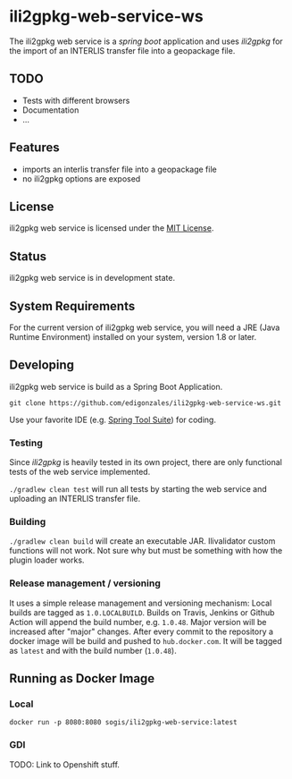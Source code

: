 # ili2gpkg-web-service-ws

The ili2gpkg web service is a _spring boot_ application and uses _ili2gpkg_ for the import of an INTERLIS transfer file into a geopackage file.

## TODO
- Tests with different browsers
- Documentation
- ...

## Features

* imports an interlis transfer file into a geopackage file
* no ili2gpkg options are exposed 

## License

ili2gpkg web service is licensed under the [MIT License](LICENSE).

## Status

ili2gpkg web service is in development state.

## System Requirements

For the current version of ili2gpkg web service, you will need a JRE (Java Runtime Environment) installed on your system, version 1.8 or later.

## Developing

ili2gpkg web service is build as a Spring Boot Application.

`git clone https://github.com/edigonzales/ili2gpkg-web-service-ws.git` 

Use your favorite IDE (e.g. [Spring Tool Suite](https://spring.io/tools/sts/all)) for coding.


### Testing

Since _ili2gpkg_ is heavily tested in its own project, there are only functional tests of the web service implemented.

`./gradlew clean test` will run all tests by starting the web service and uploading an INTERLIS transfer file.

### Building

`./gradlew clean build` will create an executable JAR. Ilivalidator custom functions will not work. Not sure why but must be something with how the plugin loader works. 

### Release management / versioning

It uses a simple release management and versioning mechanism: Local builds are tagged as `1.0.LOCALBUILD`. Builds on Travis, Jenkins or Github Action will append the build number, e.g. `1.0.48`. Major version will be increased after "major" changes. After every commit to the repository a docker image will be build and pushed to `hub.docker.com`. It will be tagged as `latest` and with the build number (`1.0.48`).

## Running as Docker Image 

### Local
```
docker run -p 8080:8080 sogis/ili2gpkg-web-service:latest
```

### GDI 
TODO: Link to Openshift stuff.
